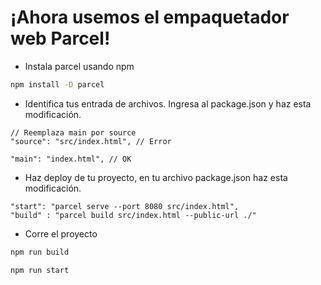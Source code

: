 # ¡Ahora usemos el empaquetador web Parcel!

-   Instala parcel usando npm

```BASH
npm install -D parcel
```

-   Identifica tus entrada de archivos. Ingresa al package.json y haz esta modificación.

```
// Reemplaza main por source
"source": "src/index.html", // Error

"main": "index.html", // OK
```

-   Haz deploy de tu proyecto, en tu archivo package.json haz esta modificación.

```
"start": "parcel serve --port 8080 src/index.html",
"build" : "parcel build src/index.html --public-url ./"
```

-   Corre el proyecto

```BASH
npm run build
```
```BASH
npm run start
```